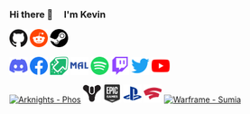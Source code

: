### Hi there 👋 &nbsp; &nbsp; I'm Kevin 

<p align="left">
  <a href="https://github.com/1146976048qq"><img alt="GitHub" height="32" width="32" src="assets/github.svg"></a>
  <a href="https://reddit.com"><img alt="Reddit" height="32" width="32" src="assets/reddit.svg"></a>
  <a href="https://steamcommunity.com"><img alt="Steam" height="32" width="32" src="assets/steam.svg"></a>
</p>

<p align="left">
  <a href="https://discord.gg"><img alt="Discord - Miku#0039" title="Discord - Miku#0039" height="32" width="32" src="assets/discord.svg"></a>
  <a href="https://facebook.com"><img alt="Facebook" height="32" width="32" src="assets/facebook.svg"></a>
  <a href="https://imgur.com"><img alt="Imgur" height="32" width="32" src="assets/imgur.svg"></a>
  <a href="https://myanimelist.net"><img alt="MyAnimeList" height="32" width="32" src="assets/myanimelist.svg"></a>
  <a href="https://open.spotify.com"><img alt="Spotify" height="32" width="32" src="assets/spotify.svg"></a>
  <a href="https://twitch.tv"><img alt="Twitch" height="32" width="32" src="assets/twitch.svg"></a>
  <a href="https://twitter.com"><img alt="Twitter" height="32" width="32" src="assets/twitter.svg"></a>
  <a href="https://youtube.com"><img alt="YouTube" height="32" width="32" src="assets/youtube.svg"></a>
<!--   <a href="https://venmo.com"><img alt="Venmo" height="32" width="32" src="assets/venmo.svg"></a> -->
</p>

<p align="left">
  <a href="#"><img alt="Arknights - Phos" title="Arknights - Phos#3548" height="32" width="32" src="assets/arknights.svg"></a>
  <a href="#"><img alt="Destiny 2 - Phos" title="Destiny 2 - Phos" height="32" width="32" src="assets/destiny.svg"></a>
  <a href="#"><img alt="Epic Games" title="Epic Games - PeterTheHan" height="32" width="32" src="assets/epicgames.svg"></a>
  <a href="#"><img alt="PlayStation" title="PlayStation - PeterTheHan" height="32" width="32" src="assets/playstation.svg"></a>
  <a href="https://stadia.com"><img alt="Stadia - Phos" height="32" width="32" src="assets/stadia.svg"></a>
  <a href="#"><img alt="Warframe - Sumia" title="Warframe - Sumia" height="32" width="32" src="assets/warframe.svg"></a>
</p>



<!--

**1146976048qq/1146976048qq** is a ✨ _special_ ✨ repository because its `README.md` (this file) appears on your GitHub profile.

Here are some ideas to get you started:

- 🔭 I’m currently pursuing **my Ph.D.**
- 🌱 I’m currently learning at **BDAA, USTC**
- 👯 I’m looking to collaborate with **NLP & RS**
- 🤔 I’m looking for help with some **Job Opportunity**
- 💬 Ask me about ...
- 📫 How to reach me: ...
- 😄 Pronouns: ...
- ⚡ Fun fact: ...
-->


<!-- **1146976048qq/1146976048qq** is a ✨ _special_ ✨ repository because its `README.md` (this file) appears on your GitHub profile. -->

<!-- Here are some ideas to get you started: -->

<!-- 
🔭 I’m currently pursuing _my Ph.D._ <br>
🌱 I’m currently learning at _BDAA, USTC._ <br>
👯 I’m looking to collaborate with _NLP & RS._ <br>
🤔 I’m looking for some Job Opportunities (Academia or Industry). <br> 
💬 If you are interested in me, please do not hesitate to contact me via 💬 Email or 💬 Wechat. <br>
📫 How to reach me: 1) Email (kkzhang0808@mail.ustc.edu.cn) or 2) Wechat (ID: kkzhang0808). <br> 
-->


<!-- 💬 Ask me about ... <br>
📫 How to reach me: ... <br>
😄 Please do not hesitate to reach out to me if you have any opportunities or collaborations! ⚡⚡⚡<br>

 Pronouns: ... <br>
⚡ Fun fact: ... <br> -->

<!-- If I can be of assistance, please do not hesitate to contact me! -->
<!-- If you require any further information, feel free to contact me -->
